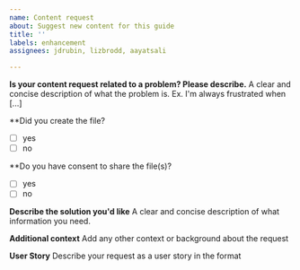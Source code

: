 ```yaml
---
name: Content request
about: Suggest new content for this guide
title: ''
labels: enhancement
assignees: jdrubin, lizbrodd, aayatsali

---
```


**Is your content request related to a problem? Please describe.**
A clear and concise description of what the problem is. Ex. I'm always frustrated when [...]

**Did you create the file? 
- [ ] yes 
- [ ] no

**Do you have consent to share the file(s)?
- [ ] yes 
- [ ] no

**Describe the solution you'd like**
A clear and concise description of what information you need.

**Additional context**
Add any other context or background about the request

**User Story**
Describe your request as a user story in the format

